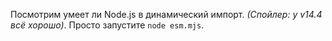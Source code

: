 Посмотрим умеет ли Node.js в динамический импорт. *(Спойлер: у v14.4 всё хорошо)*.
Просто запустите `node esm.mjs`.
